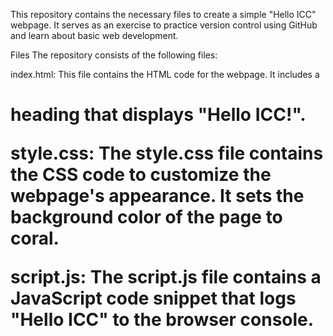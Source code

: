 This repository contains the necessary files to create a simple "Hello ICC" webpage. It serves as an exercise to practice version control using GitHub and learn about basic web development.

Files
The repository consists of the following files:

index.html: This file contains the HTML code for the webpage. It includes a <h1> heading that displays "Hello ICC!".

style.css: The style.css file contains the CSS code to customize the webpage's appearance. It sets the background color of the page to coral.

script.js: The script.js file contains a JavaScript code snippet that logs "Hello ICC" to the browser console.
